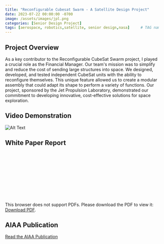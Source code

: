 ```yaml
---
title: "Reconfigurable Cubesat Swarm - A Satellite Design Project"
date: 2023-07-22 00:00:00 -0700
image: /assets/images/jpl.png
categories: [Senior Design Project]
tags: [aerospace, robotics,satellite, senior design,nasa]     # TAG names should always be lowercase
---
```


## Project Overview
As a key contributor to the Reconfigurable CubeSat Swarm project, I played a crucial role as the Financial Manager. Our team's mission was to simplify and reduce the cost of sending large structures into space. We designed, developed, and tested independent CubeSat units with the ability to reconfigure themselves. This unique feature allowed us to create a modular assembly that could adapt its shape to perform a variety of functions. Our project, sponsored by the Jet Propulsion Laboratory, demonstrated our commitment to developing innovative, cost-effective solutions for space exploration.

## Video Demonstration
![Alt Text](https://media2.giphy.com/media/v1.Y2lkPTc5MGI3NjExZ2ZyZ2dmN2wwam1xcmY5eHI1djBzZzJvcmppMTRrb2VuZWN3dnd2cyZlcD12MV9pbnRlcm5hbF9naWZfYnlfaWQmY3Q9Zw/DwtD6C96qx4H9CBwmZ/giphy.gif)


## White Paper Report
<object data="https://www.colorado.edu/mechanical/sites/default/files/attached-files/team3_jpl_whitepaper.pdf" width="700px" height="700px">
    <embed src="https://www.colorado.edu/mechanical/sites/default/files/attached-files/team3_jpl_whitepaper.pdf">
        <p>This browser does not support PDFs. Please download the PDF to view it: <a href="http://yoursite.com/the.pdf">Download PDF</a>.</p>
    </embed>
</object>

## AIAA Publication
[Read the AIAA Publication](https://arc.aiaa.org/doi/10.2514/6.2022-0845)
